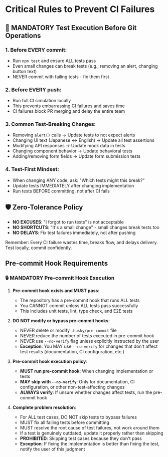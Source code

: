 # Critical Rules to Prevent CI Failures

## 🚨 MANDATORY Test Execution Before Git Operations

### 1. Before EVERY commit:

- Run `npm test` and ensure ALL tests pass
- Even small changes can break tests (e.g., removing an alert, changing button text)
- NEVER commit with failing tests - fix them first

### 2. Before EVERY push:

- Run full CI simulation locally
- This prevents embarrassing CI failures and saves time
- CI failures block PR merging and delay the entire team

### 3. Common Test-Breaking Changes:

- Removing `alert()` calls → Update tests to not expect alerts
- Changing UI text (Japanese ↔ English) → Update all test assertions
- Modifying API responses → Update mock data in tests
- Changing component behavior → Update behavioral tests
- Adding/removing form fields → Update form submission tests

### 4. Test-First Mindset:

- When changing ANY code, ask: "Which tests might this break?"
- Update tests IMMEDIATELY after changing implementation
- Run tests BEFORE committing, not after CI fails

## 🛡️ Zero-Tolerance Policy

- **NO EXCUSES**: "I forgot to run tests" is not acceptable
- **NO SHORTCUTS**: "It's a small change" - small changes break tests too
- **NO DELAYS**: Fix test failures immediately, not after pushing

Remember: Every CI failure wastes time, breaks flow, and delays delivery. Test locally, commit confidently.

## Pre-commit Hook Requirements

### 🔒 MANDATORY Pre-commit Hook Execution

1. **Pre-commit hook exists and MUST pass**:

   - The repository has a pre-commit hook that runs ALL tests
   - You CANNOT commit unless ALL tests pass successfully
   - This includes unit tests, lint, type check, and E2E tests

2. **DO NOT modify or bypass pre-commit hooks**:

   - NEVER delete or modify `.husky/pre-commit` file
   - NEVER reduce the number of tests executed in pre-commit hook
   - NEVER use `--no-verify` flag unless explicitly instructed by the user
   - **Exception**: You MAY use `--no-verify` for changes that don't affect test results (documentation, CI configuration, etc.)

3. **Pre-commit hook execution policy**:

   - **MUST run pre-commit hook**: When changing implementation or tests
   - **MAY skip with `--no-verify`**: Only for documentation, CI configuration, or other non-test-affecting changes
   - **ALWAYS verify**: If unsure whether changes affect tests, run the pre-commit hook

4. **Complete problem resolution**:
   - For ALL test cases, DO NOT skip tests to bypass failures
   - MUST fix all failing tests before committing
   - MUST resolve the root cause of test failures, not work around them
   - If a test is genuinely outdated, update it properly rather than skipping
   - **PROHIBITED**: Skipping test cases because they don't pass
   - **Exception**: If fixing the implementation is better than fixing the test, notify the user of this judgment
